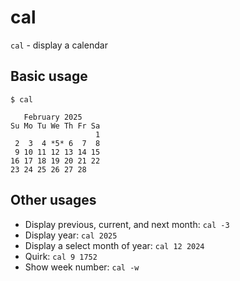 # cal

`cal` - display a calendar

## Basic usage
```
$ cal

   February 2025
Su Mo Tu We Th Fr Sa
                   1
 2  3  4 *5* 6  7  8
 9 10 11 12 13 14 15
16 17 18 19 20 21 22
23 24 25 26 27 28
```

## Other usages
- Display previous, current, and next month: `cal -3`
- Display year: `cal 2025`
- Display a select month of year: `cal 12 2024`
- Quirk: `cal 9 1752`
- Show week number: `cal -w`
